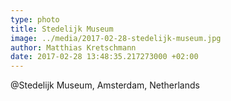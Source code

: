 ```yaml
---
type: photo
title: Stedelijk Museum
image: ../media/2017-02-28-stedelijk-museum.jpg
author: Matthias Kretschmann
date: 2017-02-28 13:48:35.217273000 +02:00
---
```


@Stedelijk Museum, Amsterdam, Netherlands
